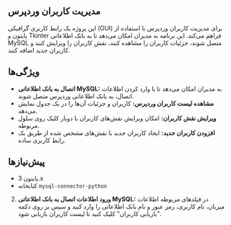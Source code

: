## مدیریت کاربران وردپرس

این پروژه یک رابط کاربری گرافیکی (GUI) برای مدیریت کاربران وردپرس با استفاده از پایتون و Tkinter فراهم می‌کند. این برنامه به مدیران امکان می‌دهد تا به بانک اطلاعاتی MySQL متصل شوند، جزئیات کاربران را مشاهده کنند، نقش کاربران را ویرایش کنند و کاربران جدید اضافه کنند.

## ویژگی‌ها

- **اتصال به بانک اطلاعاتی MySQL:** به مدیران امکان می‌دهد تا با وارد کردن اطلاعات اتصال، به بانک اطلاعاتی وردپرس متصل شوند.
- **مشاهده لیست کاربران وردپرس:** کاربران و جزئیات آن‌ها را در یک جدول نمایش می‌دهد.
- **ویرایش نقش کاربران:** امکان ویرایش نقش‌های کاربران با دوبار کلیک روی سلول مربوطه.
- **افزودن کاربران جدید:** ایجاد کاربران جدید با نقش‌های مشخص شده از طریق یک رابط کاربری ساده.

## پیش‌نیازها

- پایتون 3.x
- کتابخانه `mysql-connector-python`

2. **ورود اطلاعات اتصال به بانک اطلاعاتی MySQL:** در فیلدهای مربوطه اطلاعات میزبان، نام کاربری، رمز عبور و نام بانک اطلاعاتی را وارد کنید و سپس بر روی دکمه "بازیابی کاربران" کلیک کنید تا لیست کاربران بازیابی شود.
